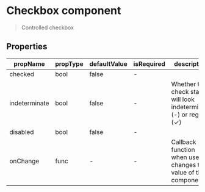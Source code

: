 # Checkbox component

> Controlled checkbox

## Properties

| propName | propType | defaultValue | isRequired | description |
|----------|----------|--------------|------------|-------------|
| checked | bool | false | - | |
| indeterminate | bool | false | - | Whether the check state will look indeterminate (-) or regular (✓) |
| disabled | bool | false | - | |
| onChange | func | - | - | Callback function when user changes the value of the component |
